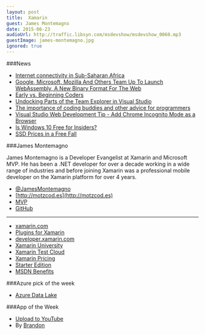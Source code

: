 ```yaml
---
layout: post
title: 	Xamarin
guest: James Montemagno
date: 2015-06-23
audioUrl: http://traffic.libsyn.com/msdevshow/msdevshow_0060.mp3
guestImage: james-montemagno.jpg
ignored: true
---
```


###News

 - [Internet connectivity in Sub-Saharan Africa](https://angani.co/blog/its-not-how-much-fibre-you-have-its-what-you-do-with-it/)
 - [Google, Microsoft, Mozilla And Others Team Up To Launch WebAssembly, A New Binary Format For The Web](http://techcrunch.com/2015/06/17/google-microsoft-mozilla-and-others-team-up-to-launch-webassembly-a-new-binary-format-for-the-web/)
 - [Early vs. Beginning Coders](http://zedshaw.com/2015/06/16/early-vs-beginning-coders/)
 - [Undocking Parts of the Team Explorer in Visual Studio](http://jtower.com/blog/undocking-parts-of-team-explorer-in-visual-studio)
 - [The importance of coding buddies and other advice for programmers](http://www.itworld.com/article/2932599/enterprise-software/the-importance-of-coding-buddies-and-other-advice-for-programmers.html)
 - [Visual Studio Web Development Tip - Add Chrome Incognito Mode as a Browser](http://www.hanselman.com/blog/VisualStudioWebDevelopmentTipAddChromeIncognitoModeAsABrowser.aspx)
 - [Is Windows 10 Free for Insiders?](http://blogs.windows.com/bloggingwindows/2015/06/19/upcoming-changes-to-windows-10-insider-preview-builds/)
 - [SSD Prices in a Free Fall](http://www.networkcomputing.com/storage/ssd-prices-in-a-freefall/a/d-id/1320958)

###James Montemagno

James Montemagno is a Developer Evangelist at Xamarin and Microsoft MVP.
He has been a .NET developer for over a decade working in a wide range
of industries and before joining Xamarin was a professional mobile
developer on the Xamarin platform for over 4 years.

 - [@JamesMontemagno](http://twitter.com/JamesMontemagno)
 - [http://motzcod.es](http://motzcod.es)
 - [MVP](https://mvp.microsoft.com/en-us/mvp/James%20Montemagno-5001149)
 - [GitHub](https://github.com/jamesmontemagno)

----------------------------------------

 - [xamarin.com](http://www.xamarin.com)
 - [Plugins for Xamarin](https://github.com/xamarin/plugins)
 - [developer.xamarin.com](http://developer.xamarin.com/)
 - [Xamarin University](http://xamarin.com/university)
 - [Xamarin Test Cloud](http://xamarin.com/test-cloud)
 - [Xamarin Pricing](https://store.xamarin.com/)
  - [Starter Edition](http://xamarin.com/starter)
  - [MSDN Benefits](https://xamarin.com/msdn)

###Azure pick of the week

 - [Azure Data Lake](http://azure.microsoft.com/en-us/campaigns/data-lake/)

###App of the Week

 - [Upload to YouTube](https://www.windowsphone.com/s?appid=b82133ab-2fcb-4dda-a626-cb9e091ab23c)
  - By [Brandon](https://twitter.com/bc3tech)